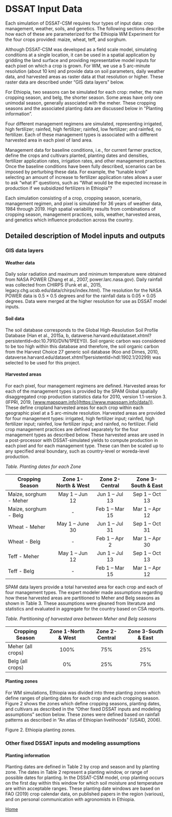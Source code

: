 # DSSAT Input Data

Each simulation of DSSAT-CSM requires four types of input data: crop management, weather, soils, and genetics. The following sections describe how each of these are parameterized for the Ethiopia WM Experiment for the four crops provided: maize, wheat, teff, and sorghum. 

Although DSSAT-CSM was developed as a field scale model, simulating conditions at a single location, it can be used in a spatial application by gridding the land surface and providing representative model inputs for each pixel on which a crop is grown. For WM, we use a 5 arc-minute resolution (about 10 km) and provide data on soil parameters, daily weather data, and harvested areas as raster data at that resolution or higher. These raster data are described under “GIS data layers” below.

For Ethiopia, two seasons can be simulated for each crop: meher, the main cropping season, and belg, the shorter season. Some areas have only one unimodal season, generally associated with the meher. These cropping seasons and the associated planting data are discussed below in "Planting information”. 

Four different management regimens are simulated, representing irrigated, high fertilizer; rainfed, high fertilizer; rainfed, low fertilizer; and rainfed, no fertilizer. Each of these management types is associated with a different harvested area in each pixel of land area. 

Management data for baseline conditions, i.e., for current farmer practice, define the crops and cultivars planted, planting dates and densities, fertilizer application rates, irrigation rates, and other management practices. Once the baseline conditions have been fully described, scenarios can be imposed by perturbing these data. For example, the “tunable knob” selecting an amount of increase to fertilizer application rates allows a user to ask “what if” questions, such as “What would be the expected increase in production if we subsidized fertilizers in Ethiopia”?

Each simulation consisting of a crop, cropping season, scenario, management regimen, and pixel is simulated for 36 years of weather data, 1984 through 2019. High spatial variability results from combinations of cropping season, management practices, soils, weather, harvested areas, and genetics which influence production across the country.

## Detailed description of Model inputs and outputs

### GIS data layers
#### Weather data
Daily solar radiation and maximum and minimum temperature were obtained from NASA POWER (Zhang et al., 2007, power.larc.nasa.gov). Daily rainfall was collected from CHIRPS (Funk et al., 2015, legacy.chg.ucsb.edu/data/chirps/index.html). The resolution for the NASA POWER data is 0.5 × 0.5 degrees and for the rainfall data is 0.05 × 0.05 degrees. Data were merged at the higher resolution for use as DSSAT model inputs.

#### Soil data
The soil database corresponds to the Global High-Resolution Soil Profile Database (Han et al., 2015a, b, dataverse.harvard.edu/dataset.xhtml?persistentId=doi:10.7910/DVN/1PEEY0). Soil organic carbon was considered to be too high within this database and therefore, the soil organic carbon from the Harvest Choice 27 generic soil database (Koo and Dimes, 2010, dataverse.harvard.edu/dataset.xhtml?persistentId=hdl:1902.1/20299) was selected to be used for this project.

#### Harvested areas
For each pixel, four management regimens are defined. Harvested areas for each of the management types is provided by the SPAM Global spatially disaggregated crop production statistics data for 2010, version 1.1-version 3. (IFPRI, 2019, [www.mapspam.info](https://www.mapspam.info/data/)). These define cropland harvested areas for each crop within each geographic pixel at a 5 arc-minute resolution. Harvested areas are provided for four management types: irrigated, high fertilizer input; rainfed, high fertilizer input; rainfed, low fertilizer input; and rainfed, no fertilizer. Field crop management practices are defined separately for the four management types as described below. These harvested areas are used in a post-processor with DSSAT-simulated yields to compute production in each pixel and for each management type. These can then be scaled up to any specified areal boundary, such as country-level or woreda-level production.

*Table. Planting dates for each Zone*
<table>
	<thead>
		<tr>
			<th>Cropping Season</th>
			<th align="center">Zone 1-North & West</th>
			<th align="center">Zone 2-Central</th>
			<th align="center">Zone 3-South & East</th>			
		</tr>
	</thead>
	<tbody>
		<tr>
			<td >Maize, sorghum - Meher</td>
			<td align="center">May 1 – Jun 12</td>
			<td align="center">Jun 1 – Jul 13</td>
			<td align="center">Sep 1 – Oct 13</td>
		</tr>
		<tr>
			<td>Maize, sorghum - Belg</td>
			<td align="center">-</td>
			<td align="center">Feb 1 – Mar 15</td>
			<td align="center">Mar 1 – Apr 12</td>
		</tr>
		<tr>
			<td>Wheat - Meher</td>
			<td align="center">May 1 – June 30</td>
			<td align="center">Jun 1 – Jul 31</td>
			<td align="center">Sep 1 – Oct 31</td>
		</tr>
		<tr>
			<td>Wheat - Belg</td>
			<td align="center">-</td>
			<td align="center">Feb 1 – Apr 2</td>
			<td align="center">Mar 1 – Apr 30</td>
		</tr>
		<tr>
			<td>Teff - Meher</td>
			<td align="center">May 1 – Jun 12</td>
			<td align="center">Jun 1 – Jul 13</td>
			<td align="center">Sep 1 – Oct 13</td>
		</tr>
		<tr>
			<td>Teff - Belg</td>
			<td align="center">-</td>
			<td align="center">Feb 1 – Mar 15</td>
			<td align="center">Mar 1 – Apr 12</td>
		</tr>
	</tbody>
</table>



SPAM data layers provide a total harvested area for each crop and each of four management types. The expert modeler made assumptions regarding how these harvested areas are partitioned to Meher and Belg seasons as shown in Table 3. These assumptions were gleaned from literature and statistics and evaluated in aggregate for the country based on CSA reports.

*Table. Partitioning of harvested area between Meher and Belg seasons*
<table>
	<thead>
		<tr>
			<th>Cropping Season</th>
			<th align="center">Zone 1-North & West</th>
			<th align="center">Zone 2-Central</th>
			<th align="center">Zone 3-South & East</th>			
		</tr>
	</thead>
	<tbody>
		<tr>
			<td >Meher (all crops)</td>
			<td align="center">100%</td>
			<td align="center">75%</td>
			<td align="center">25%</td>
		</tr>
		<tr>
			<td>Belg (all crops)</td>
			<td align="center">0%</td>
			<td align="center">25%</td>
			<td align="center">75%</td>
		</tr>
	</tbody>
</table>


#### Planting zones
For WM simulations, Ethiopia was divided into three planting zones which define ranges of planting dates for each crop and each cropping season. Figure 2 shows the zones which define cropping seasons, planting dates, and cultivars as described in the “Other fixed DSSAT inputs and modeling assumptions” section below. These zones were defined based on rainfall patterns as described in “An atlas of Ethiopian livelihoods” (USAID, 2006).

 
Figure 2.  Ethiopia planting zones. 

### Other fixed DSSAT inputs and modeling assumptions

#### Planting information
Planting dates are defined in Table 2 by crop and season and by planting zone. The dates in Table 2 represent a planting window, or range of possible dates for planting. In the DSSAT-CSM model, crop planting occurs on the first day within this window for which soil moisture and temperature are within acceptable ranges. These planting date windows are based on FAO (2019) crop calendar data, on published papers in the region (various), and on personal communication with agronomists in Ethiopia.



<!-- Table 2. Planting dates for each crop, season, and planting zone
Crop - Season	Planting dates for each Zone (Figure 1) and 
(percent of harvested area allocated to each planting season)
	Zone 1
North & West	Zone 2
Central	Zone 3
South & East
Maize, sorghum – Meher	May 1 – Jun 12	Jun 1 – Jul 13	Sep 1 – Oct 13
Maize, sorghum – Belg	--	Feb 1 – Mar 15	Mar 1 – Apr 12
Wheat – Meher	May 1 – June 30	Jun 1 – Jul 31	Sep 1 – Oct 31
Wheat – Belg	--	Feb 1 – Apr 2	Mar 1 – Apr 30
Teff – Meher	May 1 – Jun 12	Jun 1 – Jul 13	Sep 1 – Oct 13
Teff - Belg	--	Feb 1 – Mar 15	Mar 1 – Apr 12


#### Cultivars 
Cultviars selected for these simulations are shown in Table 4 along with the references for each.

Table 4. Crop cultivars used in WM simulations
Crop	Season	Cultivar	Reference
Maize	Meher	BH660	Araya et al. (2015)
Maize	Belg	DSSAT short season	Hoogenboom et al. (2019b)
Sorghum	Meher & Belg	TESHALE	Getachew et al. (2021, under review)
Wheat	Meher & Belg	HAR2501	Araya et al., (2019)
Teff	Meher & Belg	DZ-01-354	Teklu & Tefera (2005), Paff & Asseng (2019) 

#### Management regimens
Four management regimens are simulated for each pixel, each with different management inputs. These management regimens are linked to the harvested areas in the SPAM GIS data layers, as described above. Table 3 lists the model input data that are based on the four management regimens for all crops.

Table 5. Management inputs by crop and management regimen
Variable	Management regimen	Maize	Wheat	Teff	Sorghum
Irrigation	Irrigated, high N	Automatic, computed by model
	Rainfed, high N	None
	Rainfed, low N	None
	Rainfed, no N	None
Fertilizer, kg[N]/ha	Irrigated, high N	100	100	50	100
	Rainfed, high N	100	100	50	100
	Rainfed, low N	10	10	10	10
	Rainfed, no N	0	0	0	0
Applied manure (kg dry matter/ha)	Irrigated, high N	0	0	0	0
	Rainfed, high N	0	0	0	0
	Rainfed, low N	500	500	500	500
	Rainfed, no N	500	500	500	500
Planting density (plants/m2)	All	5	250	900	9
Row spacing (cm)	All	70	16	7	50
Planting depth (cm)	All	5	3	0.9	3

Fertilizer was assumed to be applied in two equal applications on the day of planting and 30 days after planting.  The fertilizer type was assumed to be urea, broadcast over the field, then incorporated into the topsoil to a depth of 5 cm.

 -->
 
 [Home](index.md)
